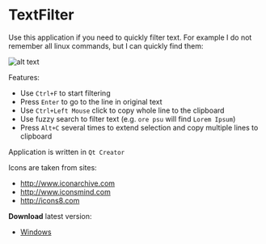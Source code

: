# TextFilter

Use this application if you need to quickly filter text.
For example I do not remember all linux commands, but I can quickly find them:

![alt text](https://user-images.githubusercontent.com/22618607/28619107-8c1cc860-720f-11e7-84aa-4ecc2a184edc.gif)

Features:
- Use `Ctrl+F` to start filtering
- Press `Enter` to go to the line in original text
- Use `Ctrl+Left Mouse` click to copy whole line to the clipboard
- Use fuzzy search to filter text (e.g. `ore psu` will find `Lorem Ipsum`)
- Press `Alt+C` several times to extend selection and copy multiple lines to clipboard

Application is written in `Qt Creator`

Icons are taken from sites:
- http://www.iconarchive.com
- http://www.iconsmind.com
- http://icons8.com

**Download** latest version:
- [Windows](https://github.com/hesting15/TextFilter/releases)
